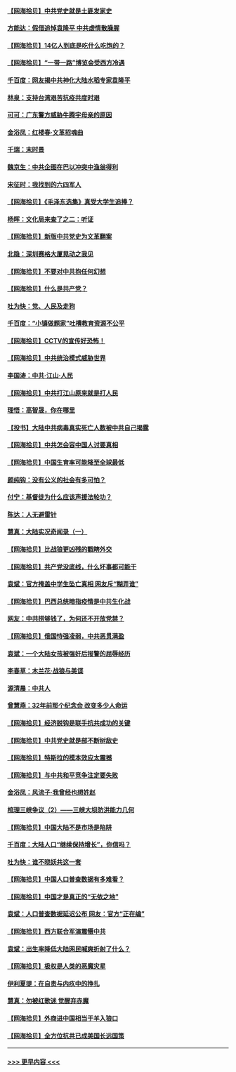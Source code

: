 #### [【网海拾贝】中共党史就是土匪发家史](../pages/nsc993/n12976478.md?t=05262102) 
#### [方能达：假借追悼袁隆平 中共虚情散臊腥](../pages/nsc993/n12976396.md?t=05262102) 
#### [【网海拾贝】14亿人到底是吃什么吃饱的？](../pages/nsc993/n12974125.md?t=05262102) 
#### [【网海拾贝】“一带一路”博览会受西方冷遇](../pages/nsc993/n12971787.md?t=05262102) 
#### [千百度：网友揭中共神化大陆水稻专家袁隆平](../pages/nsc993/n12971733.md?t=05262102) 
#### [林泉：支持台湾艰苦抗疫共度时艰](../pages/nsc993/n12971350.md?t=05262102) 
#### [可可：广东警方威胁牛腾宇母亲的原因](../pages/nsc993/n12971100.md?t=05262102) 
#### [金浴凤：红楼春·文革招魂曲](../pages/nsc993/n12970354.md?t=05262102) 
#### [千瑞：末时景](../pages/nsc993/n12970337.md?t=05262102) 
#### [魏京生：中共企图在巴以冲突中渔翁得利](../pages/nsc993/n12970286.md?t=05262102) 
#### [宋征时：我找到的六四军人](../pages/nsc993/n12970213.md?t=05262102) 
#### [【网海拾贝】《毛泽东选集》真受大学生追捧？](../pages/nsc993/n12968779.md?t=05262102) 
#### [杨晖：文化局来查了之二：听证](../pages/nsc993/n12966528.md?t=05262102) 
#### [【网海拾贝】新版中共党史为文革翻案](../pages/nsc993/n12967526.md?t=05262102) 
#### [北隐：深圳赛格大厦晃动之我见](../pages/nsc993/n12967393.md?t=05262102) 
#### [【网海拾贝】不要对中共抱任何幻想](../pages/nsc993/n12965222.md?t=05262102) 
#### [【网海拾贝】什么是共产党？](../pages/nsc993/n12962781.md?t=05262102) 
#### [吐为快：党、人民及走狗](../pages/nsc993/n12962747.md?t=05262102) 
#### [千百度：“小镇做题家”吐槽教育资源不公平](../pages/nsc993/n12962705.md?t=05262102) 
#### [【网海拾贝】CCTV的宣传好恐怖！](../pages/nsc993/n12959984.md?t=05262102) 
#### [【网海拾贝】中共统治模式威胁世界](../pages/nsc993/n12957622.md?t=05262102) 
#### [李国涛：中共‧江山‧人民](../pages/nsc993/n12957502.md?t=05262102) 
#### [【网海拾贝】中共打江山原来就是打人民](../pages/nsc993/n12954345.md?t=05262102) 
#### [理悟：高智晟，你在哪里](../pages/nsc993/n12953115.md?t=05262102) 
#### [【投书】大陆中共病毒真实死亡人数被中共自己揭露](../pages/nsc993/n12953050.md?t=05262102) 
#### [【网海拾贝】中共怎会容中国人讨要真相](../pages/nsc993/n12952161.md?t=05262102) 
#### [【网海拾贝】中国生育率可能降至全球最低](../pages/nsc993/n12948793.md?t=05262102) 
#### [颜纯钩：没有公义的社会有多可怕？](../pages/nsc993/n12947626.md?t=05262102) 
#### [付宁：基督徒为什么应该声援法轮功？](../pages/nsc993/n12947233.md?t=05262102) 
#### [陈达：人无避雷针](../pages/nsc993/n12947098.md?t=05262102) 
#### [慧真：大陆实况奇闻录（一）](../pages/nsc993/n12945811.md?t=05262102) 
#### [【网海拾贝】比战狼更凶残的戳瞎外交](../pages/nsc993/n12945717.md?t=05262102) 
#### [【网海拾贝】共产党没底线，什么坏事都可能干](../pages/nsc993/n12942090.md?t=05262102) 
#### [袁斌：官方掩盖中学生坠亡真相 网友斥“糊弄谁”](../pages/nsc993/n12942029.md?t=05262102) 
#### [【网海拾贝】巴西总统暗指疫情是中共生化战](../pages/nsc993/n12938999.md?t=05262102) 
#### [网友：中共捞够钱了，为何还不开放党禁？](../pages/nsc993/n12938952.md?t=05262102) 
#### [【网海拾贝】俄国恃强凌弱，中共恶贯满盈](../pages/nsc993/n12936626.md?t=05262102) 
#### [袁斌：一个大陆女孩被强奸后报警的屈辱经历](../pages/nsc993/n12936547.md?t=05262102) 
#### [李春草：木兰花·战狼与美谍](../pages/nsc993/n12935995.md?t=05262102) 
#### [源清晨：中共人](../pages/nsc993/n12935589.md?t=05262102) 
#### [曾慧燕：32年前那个纪念会 改变多少人命运](../pages/nsc993/n12934233.md?t=05262102) 
#### [【网海拾贝】经济脱钩是联手抗共成功的关键](../pages/nsc993/n12934176.md?t=05262102) 
#### [【网海拾贝】中共党史就是部不断树敌史](../pages/nsc993/n12932844.md?t=05262102) 
#### [【网海拾贝】特斯拉的模本效应太震撼](../pages/nsc993/n12925626.md?t=05262102) 
#### [【网海拾贝】与中共和平竞争注定要失败](../pages/nsc993/n12923326.md?t=05262102) 
#### [金浴凤：风流子‧我曾经也想姓赵](../pages/nsc993/n12920911.md?t=05262102) 
#### [梳理三峡争议（2）——三峡大坝防洪能力几何](../pages/nsc993/n12920173.md?t=05262102) 
#### [【网海拾贝】中国大陆不是市场是陷阱](../pages/nsc993/n12920143.md?t=05262102) 
#### [千百度：大陆人口“继续保持增长”，你信吗？](../pages/nsc993/n12918946.md?t=05262102) 
#### [吐为快：谁不晓妖共这一套](../pages/nsc993/n12918941.md?t=05262102) 
#### [【网海拾贝】中国人口普查数据有多难看？](../pages/nsc993/n12917822.md?t=05262102) 
#### [【网海拾贝】中国才是真正的“无依之地”](../pages/nsc993/n12915845.md?t=05262102) 
#### [袁斌：人口普查数据延迟公布 网友：官方“正在编”](../pages/nsc993/n12915748.md?t=05262102) 
#### [【网海拾贝】西方联合军演震慑中共](../pages/nsc993/n12913466.md?t=05262102) 
#### [袁斌：出生率降低大陆网民喊爽折射了什么？](../pages/nsc993/n12913365.md?t=05262102) 
#### [【网海拾贝】极权是人类的恶魔灾星](../pages/nsc993/n12910697.md?t=05262102) 
#### [伊利夏提：在自责与内疚中的挣扎](../pages/nsc993/n12910493.md?t=05262102) 
#### [慧真：勿被红歌迷 觉醒弃赤魔](../pages/nsc993/n12910485.md?t=05262102) 
#### [【网海拾贝】外商进中国相当于羊入狼口](../pages/nsc993/n12908274.md?t=05262102) 
#### [【网海拾贝】全方位抗共已成美国长远国策](../pages/nsc993/n12906878.md?t=05262102) 

----
#### [ >>> 更早内容 <<< ](../indexes/nsc993-earlier.md)
